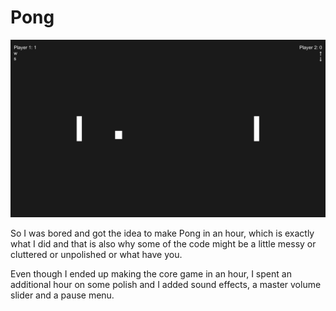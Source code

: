 # Pong
![Screenshot of Pong gameplay](screenshot.jpg)

So I was bored and got the idea to make Pong in an hour, which is exactly what I did and that is also why some of the code might be a little messy or cluttered or unpolished or what have you.

Even though I ended up making the core game in an hour, I spent an additional hour on some polish and I added sound effects, a master volume slider and a pause menu.
